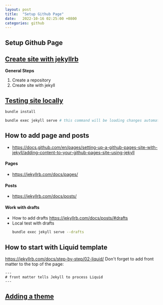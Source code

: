 ```yaml
---
layout: post
title:  "Setup Github Page"
date:   2022-10-16 02:25:00 +0800
categories: github
---
```


## Setup Github Page

## [Create site with jekyllrb][Create-site-doc]

**General Steps**
1. Create a repository
2. Create site with jekyll


## [Testing site locally](https://docs.github.com/en/pages/setting-up-a-github-pages-site-with-jekyll/testing-your-github-pages-site-locally-with-jekyll)
```bash
bundle install

bundle exec jekyll serve # this command will be loading changes automatically
```


## How to add page and posts
* https://docs.github.com/en/pages/setting-up-a-github-pages-site-with-jekyll/adding-content-to-your-github-pages-site-using-jekyll

#### Pages
* https://jekyllrb.com/docs/pages/

#### Posts
* https://jekyllrb.com/docs/posts/

#### Work with drafts
* How to add drafts https://jekyllrb.com/docs/posts/#drafts
* Local test with drafts
    ```sh
    bundle exec jekyll serve --drafts
    ```

## How to start with Liquid template
https://jekyllrb.com/docs/step-by-step/02-liquid/
Don't forget to add front matter to the top of the page:
```
---
# front matter tells Jekyll to process Liquid
---
```

## [Adding a theme](https://docs.github.com/en/pages/setting-up-a-github-pages-site-with-jekyll/adding-a-theme-to-your-github-pages-site-using-jekyll)



[Create-site-doc]: https://docs.github.com/en/pages/setting-up-a-github-pages-site-with-jekyll/creating-a-github-pages-site-with-jekyll